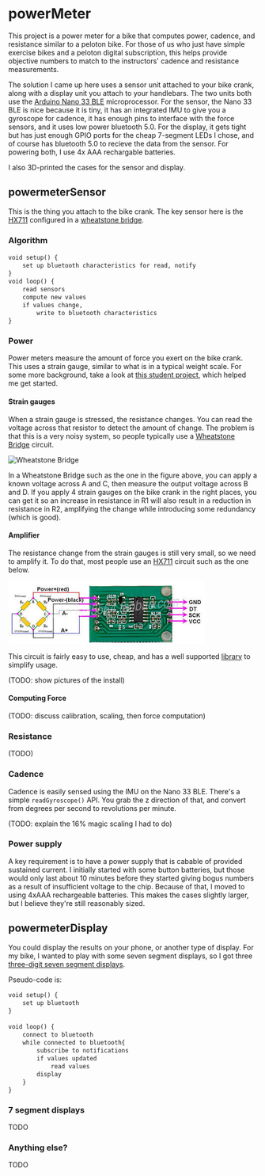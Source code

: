 # powerMeter
This project is a power meter for a bike that computes power, cadence, and resistance similar to a peloton bike.  For those of us who just have simple exercise bikes and a peloton digital subscription, this helps provide objective numbers to match to the instructors' cadence and resistance measurements.

The solution I came up here uses a sensor unit attached to your bike crank, along with a display unit you attach to your handlebars.  The two units both use the [Arduino Nano 33 BLE](https://store.arduino.cc/usa/nano-33-ble) microprocessor.  For the sensor, the Nano 33 BLE is nice because it is tiny, it has an integrated IMU to give you a gyroscope for cadence, it has enough pins to interface with the force sensors, and it uses low power bluetooth 5.0.  For the display, it gets tight but has just enough GPIO ports for the cheap 7-segment LEDs I chose, and of course has bluetooth 5.0 to recieve the data from the sensor.  For powering both, I use 4x AAA rechargable batteries. 

I also 3D-printed the cases for the sensor and display.

## powermeterSensor
This is the thing you attach to the bike crank. The key sensor here is the [HX711](https://smile.amazon.com/gp/product/B07MTYT95R) configured in a [wheatstone bridge](powermeterCommon/HX711_circuit.jpg).

### Algorithm
```
void setup() {
    set up bluetooth characteristics for read, notify
}
void loop() {
    read sensors
    compute new values
    if values change,
        write to bluetooth characteristics
}
```

### Power

Power meters measure the amount of force you exert on the bike crank.  This uses a strain gauge, similar to what is in a typical weight scale.  For some more background, take a look at [this student project](https://digitalcommons.calpoly.edu/cgi/viewcontent.cgi?article=1292&context=cpesp), which helped me get started.

#### Strain gauges

When a strain gauge is stressed, the resistance changes.  You can read the voltage across that resistor to detect the amount of change.  The problem is that this is a very noisy system, so people typically use a [Wheatstone Bridge](https://en.wikipedia.org/wiki/Wheatstone_bridge) circuit.

<img src="https://upload.wikimedia.org/wikipedia/commons/thumb/9/93/Wheatstonebridge.svg/600px-Wheatstonebridge.svg.png" alt="Wheatstone Bridge" width="200"/>

In a Wheatstone Bridge such as the one in the figure above, you can apply a known voltage across A and C, then measure the output voltage across B and D.  If you apply 4 strain gauges on the bike crank in the right places, you can get it so an increase in resistance in R1 will also result in a reduction in resistance in R2, amplifying the change while introducing some redundancy (which is good).

#### Amplifier

The resistance change from the strain gauges is still very small, so we need to amplify it.  To do that, most people use an [HX711](https://cdn.sparkfun.com/datasheets/Sensors/ForceFlex/hx711_english.pdf) circuit such as the one below. 

<img src="./powermeterCommon/HX711_circuit.jpg" alt="hx711 image"/>

This circuit is fairly easy to use, cheap, and has a well supported [library](https://github.com/bogde/HX711) to simplify usage.

(TODO: show pictures of the install)

#### Computing Force

(TODO: discuss calibration, scaling, then force computation)

### Resistance

(TODO)

### Cadence

Cadence is easily sensed using the IMU on the Nano 33 BLE.  There's a simple `readGyroscope()` API.  You grab the z direction of that, and convert from degrees per second to revolutions per minute.

(TODO: explain the 16% magic scaling I had to do)

### Power supply

A key requirement is to have a power supply that is cabable of provided sustained current.  I initially started with some button batteries, but those would only last about 10 minutes before they started giving bogus numbers as a result of insufficient voltage to the chip.  Because of that, I moved to using 4xAAA rechargeable batteries.  This makes the cases slightly larger, but I believe they're still reasonably sized.

## powermeterDisplay

You could display the results on your phone, or another type of display.  For my bike, I wanted to play with some seven segment displays, so I got three [three-digit seven segment displays](https://smile.amazon.com/gp/product/B07GTQS4N5).

Pseudo-code is:
```
void setup() {
    set up bluetooth
}

void loop() {
    connect to bluetooth
    while connected to bluetooth{
        subscribe to notifications
        if values updated
            read values
        display
    }
}
```

### 7 segment displays

TODO

### Anything else?

TODO
